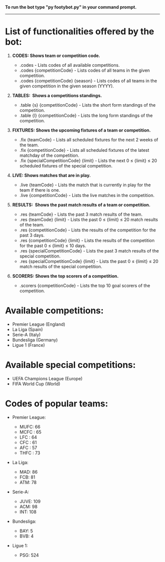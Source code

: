 **To run the bot type "py footybot.py" in your command prompt.**
___
 # List of functionalities offered by the bot:

1. **CODES: Shows team or competition code.**
	- .codes - Lists codes of all available competitions.
	- .codes {competitionCode} - Lists codes of all teams in the given competition.
	- .codes {competitionCode} {season} - Lists codes of all teams in the given competition in the given season (YYYY).

2. **TABLES:  Shows a competitions standings.**
	- .table {s} {competitionCode} - Lists the short form standings of the competition.
	- .table {l} {competitionCode} - Lists the long form standings of the competition.

3. **FIXTURES: Shows the upcoming fixtures of a team or competition.**
	- .fix {teamCode} - Lists all scheduled fixtures for the next 2 weeks of the team.
	- .fix {competitionCode} - Lists all scheduled fixtures of the latest matchday of the competition.
	- .fix {specialCompetitionCode} {limit} - Lists the next 0 ≤ {limit} ≤ 20 scheduled fixtures of the special competition.

4. **LIVE: Shows matches that are in play.**
	- .live {teamCode} - Lists the match that is currently in play for the team if there is one.
	- .live {competitionCode} - Lists the live matches in the competition.

5. **RESULTS:  Shows the past match results of a team or competition.**
	- .res {teamCode} - Lists the past 3 match results of the team.
	- .res {teamCode} {limit} - Lists the past 0 ≤ {limit} ≤ 20 match results of the team.
	- .res {competitionCode} - Lists the results of the competition for the past 3 days.
	- .res {competitionCode} {limit} - Lists the results of the competition for the past 0 ≤ {limit} ≤ 10 days.
	- .res {specialCompetitionCode} - Lists the past 3 match results of the special competition.
	- .res {specialCompetitionCode} {limit} - Lists the past 0 ≤ {limit} ≤ 20 match results of the special competition.

6. **SCORERS: Shows the top scorers of a competition.**
	- .scorers {competitionCode} - Lists the top 10 goal scorers of the competition.

# Available competitions:
- Premier League (England)
- La Liga (Spain)
- Serie-A (Italy)
- Bundesliga (Germany)
- Ligue 1 (France)

# Available special competitions:
- UEFA Champions League (Europe)
- FIFA World Cup (World)

# Codes of popular teams:
- Premier League:
	- MUFC: 66
	- MCFC : 65
	- LFC : 64
	- CFC : 61
	- AFC : 57
	- THFC : 73

- La Liga:
	- MAD: 86
	- FCB: 81
	- ATM: 78

- Serie-A:
	- JUVE: 109
	- ACM: 98
	- INT: 108

- Bundesliga:
	- BAY: 5
	- BVB: 4

- Ligue 1:
	- PSG: 524
